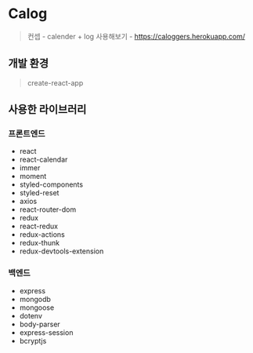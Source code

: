 # Calog

> 컨셉 - calender + log
> 사용해보기 - https://caloggers.herokuapp.com/

## 개발 환경

> create-react-app

## 사용한 라이브러리

### 프론트엔드

- react
- react-calendar
- immer
- moment
- styled-components
- styled-reset
- axios
- react-router-dom
- redux
- react-redux
- redux-actions
- redux-thunk
- redux-devtools-extension

### 백엔드

- express
- mongodb
- mongoose
- dotenv
- body-parser
- express-session
- bcryptjs
